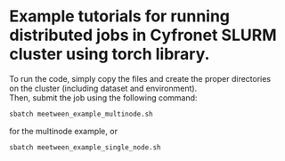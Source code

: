 # Example tutorials for running distributed jobs in Cyfronet SLURM cluster using torch library. <br>

To run the code, simply copy the files and create the proper directories <br>
on the cluster (including dataset and environment). <br>
Then, submit the job using the following command: <br>
```bash
sbatch meetween_example_multinode.sh
``` 
for the multinode example, or
```bash
sbatch meetween_example_single_node.sh
``` 
